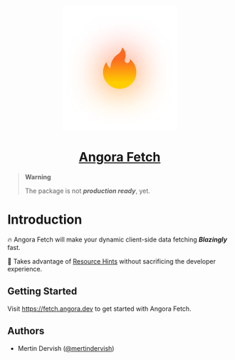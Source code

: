 <p align="center">
  <a href="https://fetch.angora.dev">
    <img src="https://raw.githubusercontent.com/angora-dev/angora/main/packages/fetch/assets/glowing-logo.png" alt="Angora Logo" height="280">
    <h1 align="center">Angora Fetch</h1>
  </a>
</p>

> **Warning**
>
> The package is not __*production ready*__, yet.

# Introduction

🔥 Angora Fetch will make your dynamic client-side data fetching __*Blazingly*__ 
fast.

📝 Takes advantage of 
[Resource Hints](https://www.w3.org/TR/resource-hints/#:~:text=%20These-,primitives%20enable%20the%20developer%2C%20and%20the%20server%20generating%20or%20delivering%20the%20resources%2C%20to%20assist%20the%20user%20agent%20in%20the%20decision%20process%20of%20which%20origins%20it%20should%20connect%20to%2C%20and%20which%20resources%20it%20should%20fetch%20and%20preprocess%20to%20improve%20page%20performance.,-2.%20Resource) 
without sacrificing the developer experience.

## Getting Started

Visit <a aria-label="angora fetch learn" href="https://fetch.angora.dev">https://fetch.angora.dev</a> to get started with Angora Fetch.
## Authors

- Mertin Dervish ([@mertindervish](https://twitter.com/mertindervish))
